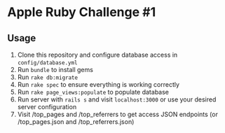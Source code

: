 # Apple Ruby Challenge #1

## Usage

1. Clone this repository and configure database access in `config/database.yml`
2. Run `bundle` to install gems
3. Run `rake db:migrate`
4. Run `rake spec` to ensure everything is working correctly
5. Run `rake page_views:populate` to populate database
6. Run server with `rails s` and visit `localhost:3000` or use your desired server configuration
7. Visit /top_pages and /top_referrers to get access JSON endpoints (or /top_pages.json and /top_referrers.json)
